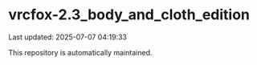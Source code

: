 # vrcfox-2.3_body_and_cloth_edition

Last updated: 2025-07-07 04:19:33

This repository is automatically maintained.

